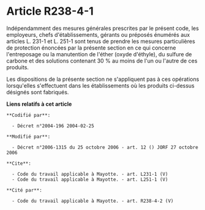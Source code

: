 # Article R238-4-1

Indépendamment des mesures générales prescrites par le présent code, les employeurs, chefs d'établissements, gérants ou
préposés énumérés aux articles L. 231-1 et L. 251-1 sont tenus de prendre les mesures particulières de protection énoncées
par la présente section en ce qui concerne l'entreposage ou la manutention de l'éther (oxyde d'éthyle), du sulfure de carbone
et des solutions contenant 30 % au moins de l'un ou l'autre de ces produits. 

Les dispositions de la présente section ne s'appliquent pas à ces opérations lorsqu'elles s'effectuent dans les
établissements où les produits ci-dessus désignés sont fabriqués.

**Liens relatifs à cet article**

	**Codifié par**:

	  - Décret n°2004-196 2004-02-25

	**Modifié par**:

	  - Décret n°2006-1315 du 25 octobre 2006 - art. 12 () JORF 27 octobre 2006

	**Cite**:

	  - Code du travail applicable à Mayotte. - art. L231-1 (V)
	  - Code du travail applicable à Mayotte. - art. L251-1 (V)

	**Cité par**:

	  - Code du travail applicable à Mayotte. - art. R238-4-2 (V)
